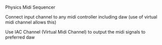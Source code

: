 Physics Midi Sequencer

Connect input channel to any midi controller including daw (use of virtual midi channel allows this)

Use IAC Channel (Virtual Midi Channel) to output the midi signals to preferred daw
